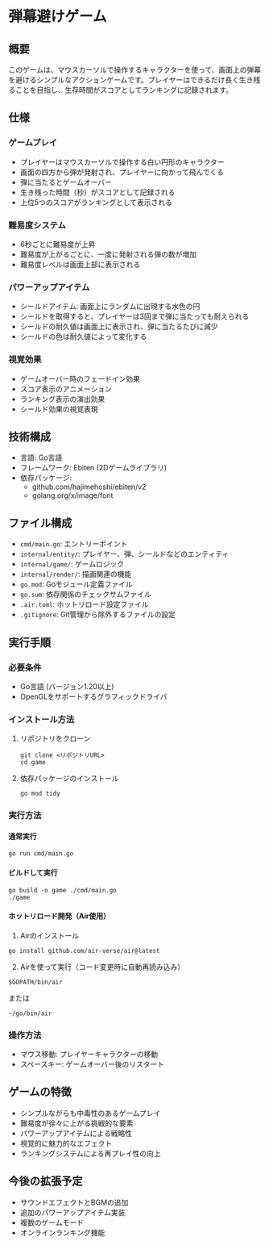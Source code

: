 # 弾幕避けゲーム

## 概要
このゲームは、マウスカーソルで操作するキャラクターを使って、画面上の弾幕を避けるシンプルなアクションゲームです。プレイヤーはできるだけ長く生き残ることを目指し、生存時間がスコアとしてランキングに記録されます。

## 仕様

### ゲームプレイ
- プレイヤーはマウスカーソルで操作する白い円形のキャラクター
- 画面の四方から弾が発射され、プレイヤーに向かって飛んでくる
- 弾に当たるとゲームオーバー
- 生き残った時間（秒）がスコアとして記録される
- 上位5つのスコアがランキングとして表示される

### 難易度システム
- 6秒ごとに難易度が上昇
- 難易度が上がるごとに、一度に発射される弾の数が増加
- 難易度レベルは画面上部に表示される

### パワーアップアイテム
- シールドアイテム: 画面上にランダムに出現する水色の円
- シールドを取得すると、プレイヤーは3回まで弾に当たっても耐えられる
- シールドの耐久値は画面上に表示され、弾に当たるたびに減少
- シールドの色は耐久値によって変化する

### 視覚効果
- ゲームオーバー時のフェードイン効果
- スコア表示のアニメーション
- ランキング表示の演出効果
- シールド効果の視覚表現

## 技術構成
- 言語: Go言語
- フレームワーク: Ebiten (2Dゲームライブラリ)
- 依存パッケージ:
  - github.com/hajimehoshi/ebiten/v2
  - golang.org/x/image/font

## ファイル構成
- `cmd/main.go`: エントリーポイント
- `internal/entity/`: プレイヤー、弾、シールドなどのエンティティ
- `internal/game/`: ゲームロジック
- `internal/render/`: 描画関連の機能
- `go.mod`: Goモジュール定義ファイル
- `go.sum`: 依存関係のチェックサムファイル
- `.air.toml`: ホットリロード設定ファイル
- `.gitignore`: Git管理から除外するファイルの設定

## 実行手順

### 必要条件
- Go言語 (バージョン1.20以上)
- OpenGLをサポートするグラフィックドライバ

### インストール方法
1. リポジトリをクローン
   ```
   git clone <リポジトリURL>
   cd game
   ```

2. 依存パッケージのインストール
   ```
   go mod tidy
   ```

### 実行方法
#### 通常実行
```
go run cmd/main.go
```

#### ビルドして実行
```
go build -o game ./cmd/main.go
./game
```

#### ホットリロード開発（Air使用）
1. Airのインストール
```
go install github.com/air-verse/air@latest
```

2. Airを使って実行（コード変更時に自動再読み込み）
```
$GOPATH/bin/air
```
または
```
~/go/bin/air
```

### 操作方法
- マウス移動: プレイヤーキャラクターの移動
- スペースキー: ゲームオーバー後のリスタート

## ゲームの特徴
- シンプルながらも中毒性のあるゲームプレイ
- 難易度が徐々に上がる挑戦的な要素
- パワーアップアイテムによる戦略性
- 視覚的に魅力的なエフェクト
- ランキングシステムによる再プレイ性の向上

## 今後の拡張予定
- サウンドエフェクトとBGMの追加
- 追加のパワーアップアイテム実装
- 複数のゲームモード
- オンラインランキング機能
